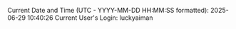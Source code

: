 Current Date and Time (UTC - YYYY-MM-DD HH:MM:SS formatted): 2025-06-29 10:40:26
Current User's Login: luckyaiman
